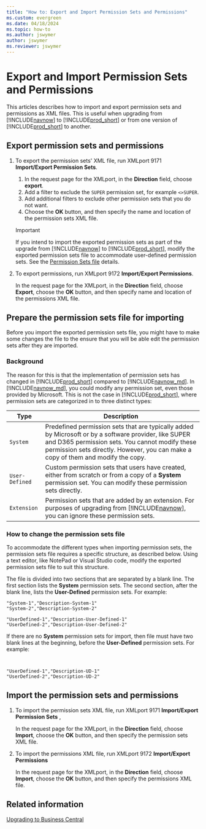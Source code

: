 ```yaml
---
title: "How to: Export and Import Permission Sets and Permissions"
ms.custom: evergreen
ms.date: 04/18/2024
ms.topic: how-to
ms.author: jswymer
author: jswymer
ms.reviewer: jswymer
---
```

# Export and Import Permission Sets and Permissions

This articles describes how to import and export permission sets and permissions as XML files. This is useful when upgrading from [!INCLUDE[navnow](../developer/includes/navnow_md.md)] to [!INCLUDE[prod_short](../developer/includes/prod_short.md)] or from one version of [!INCLUDE[prod_short](../developer/includes/prod_short.md)] to another.

## <a name="ExportPerms"></a>Export permission sets and permissions 

1. To export the permission sets' XML file, run XMLport 9171 **Import/Export Permission Sets**.

    1. In the request page for the XMLport, in the **Direction** field, choose **export**.
    2. Add a filter to exclude the `SUPER` permission set, for example `<>SUPER`.
    3. Add additional filters to exclude other permission sets that you do not want.
    4. Choose the **OK** button, and then specify the name and location of the permission sets XML file.

    > [!IMPORTANT]
    > If you intend to import the exported permission sets as part of the upgrade from [!INCLUDE[navnow](../developer/includes/navnow_md.md)] to [!INCLUDE[prod_short](../developer/includes/prod_short.md)], modify the exported permission sets file to accommodate user-defined permission sets. See the [Permission Sets file](#PermissionSetsFile) details.

2.  To export permissions, run XMLport 9172 **Import/Export Permissions**.  

     In the request page for the XMLport, in the **Direction** field, choose **Export**, choose the **OK** button, and then specify name and location of the permissions XML file.

## <a name="PermissionSetsFile"></a>Prepare the permission sets file for importing

Before you import the exported permission sets file, you might have to make some changes the file to the ensure that you will be able edit the permission sets after they are imported.

### Background

The reason for this is that the implementation of permission sets has changed in [!INCLUDE[prod_short](../developer/includes/prod_short.md)] compared to [!INCLUDE[navnow_md](../developer/includes/navnow_md.md)]. In [!INCLUDE[navnow_md](../developer/includes/navnow_md.md)], you could modify any permission set, even those provided by Microsoft. This is not the case in [!INCLUDE[prod_short](../developer/includes/prod_short.md)], where permission sets are categorized in to three distinct types:

|Type|Description|
|----|-----------|
|`System`|Predefined permission sets that are typically added by Microsoft or by a software provider, like SUPER and D365 permission sets. You cannot modify these permission sets directly. However, you can make a copy of them and modify the copy.|
|`User-Defined`| Custom permission sets that users have created, either from scratch or from a copy of a **System** permission set. You can modify these permission sets directly.|
|`Extension`|Permission sets that are added by an extension. For purposes of upgrading from [!INCLUDE[navnow](../developer/includes/navnow_md.md)], you can ignore these permission sets.|

<!-- 
- `System`: Predefined permission sets that are typically added by Microsoft or by a software provider, like SUPER and D365 permission sets. You cannot modify these permission sets directly. However, you can make a copy of them and modify the copy.
- `User-Defined`: Custom permission sets that users have created, either from scratch or from a copy of a **System** permission set. You can modify these permission sets directly.
- `Extension`: Permission sets that are added by an extension. For purposes of upgrading from [!INCLUDE[navnow](../developer/includes/navnow_md.md)], you can ignore these permission sets.  


This differs from permission sets in [!INCLUDE[navnow_md](../developer/includes/navnow_md.md)], where there was no distinction between **System** and **User-Defined** permission sets.
-->

### How to change the permission sets file

To accommodate the different types when importing permission sets, the permission sets file requires a specific structure, as described below. Using a text editor, like NotePad or Visual Studio code, modify the exported permission sets file to suit this structure.

The file is divided into two sections that are separated by a blank line. The first section lists the **System** permission sets. The second section, after the blank line, lists the **User-Defined** permission sets. For example:

```
"System-1","Description-System-1"
"System-2","Description-System-2"

"UserDefined-1","Description-User-Defined-1"
"UserDefined-2","Description-User-Defined-2"
```

If there are no **System** permission sets for import, then file must have two blank lines at the beginning, before the **User-Defined** permission sets. For example:

```


"UserDefined-1","Description-UD-1"
"UserDefined-2","Description-UD-2"
 ```

## <a name="ImportPerms"></a>Import the permission sets and permissions  

1.  To import the permission sets XML file, run XMLport 9171 **Import/Export Permission Sets** ,  

     In the request page for the XMLport, in the **Direction** field, choose **Import**, choose the **OK** button, and then specify the permission sets XML file.  

2.  To import the permissions XML file, run XMLport 9172 **Import/Export Permissions**  

     In the request page for the XMLport, in the **Direction** field, choose **Import**, choose the **OK** button, and then specify the permissions XML file. 

## Related information  

[Upgrading to Business Central](upgrading-to-business-central.md)  
